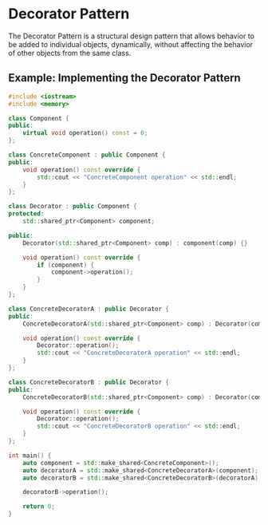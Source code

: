 # Decorator Pattern

The Decorator Pattern is a structural design pattern that allows behavior to be added to individual objects, dynamically, without affecting the behavior of other objects from the same class.

## Example: Implementing the Decorator Pattern

```cpp
#include <iostream>
#include <memory>

class Component {
public:
    virtual void operation() const = 0;
};

class ConcreteComponent : public Component {
public:
    void operation() const override {
        std::cout << "ConcreteComponent operation" << std::endl;
    }
};

class Decorator : public Component {
protected:
    std::shared_ptr<Component> component;

public:
    Decorator(std::shared_ptr<Component> comp) : component(comp) {}

    void operation() const override {
        if (component) {
            component->operation();
        }
    }
};

class ConcreteDecoratorA : public Decorator {
public:
    ConcreteDecoratorA(std::shared_ptr<Component> comp) : Decorator(comp) {}

    void operation() const override {
        Decorator::operation();
        std::cout << "ConcreteDecoratorA operation" << std::endl;
    }
};

class ConcreteDecoratorB : public Decorator {
public:
    ConcreteDecoratorB(std::shared_ptr<Component> comp) : Decorator(comp) {}

    void operation() const override {
        Decorator::operation();
        std::cout << "ConcreteDecoratorB operation" << std::endl;
    }
};

int main() {
    auto component = std::make_shared<ConcreteComponent>();
    auto decoratorA = std::make_shared<ConcreteDecoratorA>(component);
    auto decoratorB = std::make_shared<ConcreteDecoratorB>(decoratorA);

    decoratorB->operation();

    return 0;
}
```

